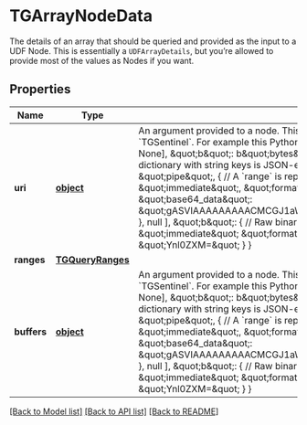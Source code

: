 # TGArrayNodeData

The details of an array that should be queried and provided as the input to a UDF Node. This is essentially a `UDFArrayDetails`, but you’re allowed to provide most of the values as Nodes if you want.

## Properties

| Name        | Type                                  | Description                                                                                                                                                                                                                                                                                                                                                                                                                                                                                                                                                                                                                                                                                                                                                                                                                                                                                                                     | Notes      |
| ----------- | ------------------------------------- | ------------------------------------------------------------------------------------------------------------------------------------------------------------------------------------------------------------------------------------------------------------------------------------------------------------------------------------------------------------------------------------------------------------------------------------------------------------------------------------------------------------------------------------------------------------------------------------------------------------------------------------------------------------------------------------------------------------------------------------------------------------------------------------------------------------------------------------------------------------------------------------------------------------------------------- | ---------- |
| **uri**     | [**object**](.md)                     | An argument provided to a node. This is one of a direct value (i.e., a raw JSON value) or a &#x60;TGSentinel&#x60;. For example this Python value: {\&quot;a\&quot;: [1, \&quot;pipe\&quot;, range(30), None], \&quot;b\&quot;: b\&quot;bytes\&quot;} is encoded thusly (with included comments): { // A dictionary with string keys is JSON-encodable. \&quot;a\&quot;: [ // As is a list. 1, \&quot;pipe\&quot;, { // A &#x60;range&#x60; is replaced with its pickle. \&quot;__tdbudf__\&quot;: \&quot;immediate\&quot;, \&quot;format\&quot;: \&quot;python_pickle\&quot;, \&quot;base64_data\&quot;: \&quot;gASVIAAAAAAAAACMCGJ1aWx0aW5zlIwFcmFuZ2WUk5RLAEseSwGHlFKULg&#x3D;&#x3D;\&quot; }, null ], \&quot;b\&quot;: { // Raw binary data is encoded into base64. \&quot;**tdbudf**\&quot;: \&quot;immediate\&quot; \&quot;format\&quot;: \&quot;bytes\&quot;, \&quot;base64_data\&quot;: \&quot;Ynl0ZXM&#x3D;\&quot; } } | [optional] |
| **ranges**  | [**TGQueryRanges**](TGQueryRanges.md) |                                                                                                                                                                                                                                                                                                                                                                                                                                                                                                                                                                                                                                                                                                                                                                                                                                                                                                                                 | [optional] |
| **buffers** | [**object**](.md)                     | An argument provided to a node. This is one of a direct value (i.e., a raw JSON value) or a &#x60;TGSentinel&#x60;. For example this Python value: {\&quot;a\&quot;: [1, \&quot;pipe\&quot;, range(30), None], \&quot;b\&quot;: b\&quot;bytes\&quot;} is encoded thusly (with included comments): { // A dictionary with string keys is JSON-encodable. \&quot;a\&quot;: [ // As is a list. 1, \&quot;pipe\&quot;, { // A &#x60;range&#x60; is replaced with its pickle. \&quot;__tdbudf__\&quot;: \&quot;immediate\&quot;, \&quot;format\&quot;: \&quot;python_pickle\&quot;, \&quot;base64_data\&quot;: \&quot;gASVIAAAAAAAAACMCGJ1aWx0aW5zlIwFcmFuZ2WUk5RLAEseSwGHlFKULg&#x3D;&#x3D;\&quot; }, null ], \&quot;b\&quot;: { // Raw binary data is encoded into base64. \&quot;**tdbudf**\&quot;: \&quot;immediate\&quot; \&quot;format\&quot;: \&quot;bytes\&quot;, \&quot;base64_data\&quot;: \&quot;Ynl0ZXM&#x3D;\&quot; } } | [optional] |

[[Back to Model list]](../README.md#documentation-for-models) [[Back to API list]](../README.md#documentation-for-api-endpoints) [[Back to README]](../README.md)
